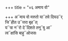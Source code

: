 +++
title = "०६ अमाय वो"

+++
अ᳓माय वो मरुतो या᳓तवे दियउ᳓र्  
जि᳓हीत उ᳓त्तरा बृह᳓त्  
य᳓त्रा न᳓रो दे᳓दिशते तनू᳓षु आ᳓  
त्व᳓क्षांसि बाहु᳓ओजसः